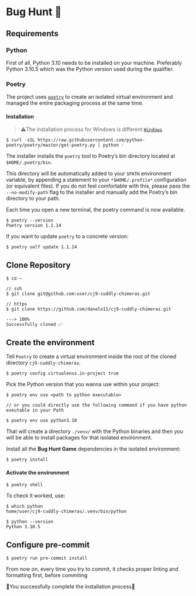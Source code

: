 # Bug Hunt 🐛

## Requirements

### Python

First of all, Python 3.10 needs to be installed on your machine. Preferably Python 3.10.5 which was the Python version used during the qualifier.

### Poetry

The project uses [`poetry`](https://python-poetry.org/) to create an isolated virtual environment and managed the entire packaging process at the same time.

#### Installation

>⚠️The installation process for Windows is different [`Windows`](https://python-poetry.org/docs/#windows-powershell-install-instructions)

```console
$ curl -sSL https://raw.githubusercontent.com/python-poetry/poetry/master/get-poetry.py | python -
```

The installer installs the `poetry` tool to Poetry’s bin directory located at `$HOME/.poetry/bin`.

This directory will be automatically added to your `$PATH` environment variable, by appending a statement to your `*$HOME/.profile*` configuration (or equivalent files). If you do not feel comfortable with this, please pass the `--no-modify-path` flag to the installer and manually add the Poetry’s bin directory to your path.

Each time you open a new terminal, the poetry command is now available.

```console
$ poetry --version
Poetry version 1.1.14
```

If you want to update `poetry` to a concrete version:

```console
$ poetry self update 1.1.14
```

## Clone Repository

```console
$ cd ~

// ssh
$ git clone git@github.com:user/cj9-cuddly-chimeras.git

// https
$ git clone https://github.com/danelo11/cj9-cuddly-chimeras.git

---> 100%
Successfully cloned ✅
```

## Create the environment

Tell `Poetry` to create a virtual environment inside the root of the cloned directory `cj9-cuddly-chimeras`.

```console
$ poetry config virtualenvs.in-project true
```

Pick the Python version that you wanna use within your project:

```console
$ poetry env use <path to python executable>

// or you could directly use the following command if you have python exeutable in your Path

$ poetry env use python3.10  
```

That will create a directory `./venv/` with the Python binaries and then you will be able to install packages for that isolated environment.  


Install all the **Bug Hunt Game** dependencies in the isolated environment:  

```console
$ poetry install
```

#### Activate the environment

```console
$ poetry shell
```

To check it worked, use:

```console
$ which python
home/user/cj9-cuddly-chimeras/.venv/bin/python
```

```console
$ python --version
Python 3.10.5
```

## Configure pre-commit

```console
$ poetry run pre-commit install
```

From now on, every time you try to commit, it checks proper linting and formatting first, before commiting

🎉You successfully complete the installation process🎉
